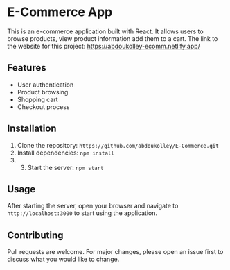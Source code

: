 # E-Commerce App

This is an e-commerce application built with React. It allows users to browse products, view product information add them to a cart.
The link to the website for this project: https://abdoukolley-ecomm.netlify.app/

## Features

- User authentication
- Product browsing
- Shopping cart
- Checkout process

## Installation

1. Clone the repository: `https://github.com/abdoukolley/E-Commerce.git`
2. Install dependencies: `npm install`
3. 3. Start the server: `npm start`


## Usage

After starting the server, open your browser and navigate to `http://localhost:3000` to start using the application.

## Contributing

Pull requests are welcome. For major changes, please open an issue first to discuss what you would like to change.

